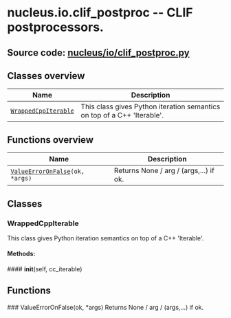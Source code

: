 # nucleus.io.clif_postproc -- CLIF postprocessors.
**Source code:** [nucleus/io/clif_postproc.py](https://github.com/google/nucleus/tree/master/nucleus/io/clif_postproc.py)
---


## Classes overview
Name | Description
-----|------------
[`WrappedCppIterable`](#wrappedcppiterable) | This class gives Python iteration semantics on top of a C++ 'Iterable'.

## Functions overview
Name | Description
-----|------------
[`ValueErrorOnFalse`](#valueerroronfalse)`(ok, *args)` | Returns None / arg / (args,...) if ok.

## Classes
### WrappedCppIterable
This class gives Python iteration semantics on top of a C++ 'Iterable'.

#### Methods:
####<a name="<_ast.FunctionDef object at 0x55f78d0d6e90>"></a> __init__(self, cc_iterable)


## Functions
###<a name="<_ast.FunctionDef object at 0x55f78d0d9a50>"></a> ValueErrorOnFalse(ok, *args)
Returns None / arg / (args,...) if ok.

